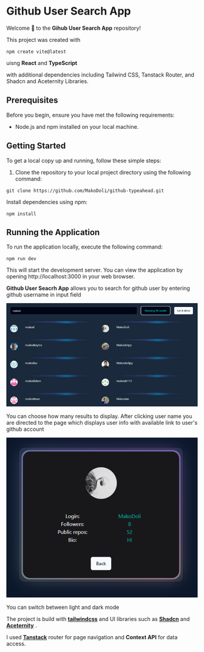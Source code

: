# Github User Search App

Welcome 👋 to the **Gihub User Search App** repository! 

This project was created with 
```
npm create vite@latest
```
uisng __React__ and  __TypeScript__
 
 with additional dependencies including Tailwind CSS, Tanstack Router, and Shadcn and Aceternity Libraries.

## Prerequisites

Before you begin, ensure you have met the following requirements:

- Node.js and npm installed on your local machine.

## Getting Started

To get a local copy up and running, follow these simple steps:

1. Clone the repository to your local project directory using the following command:

```
git clone https://github.com/MakoDoli/github-typeahead.git
```


Install dependencies using npm:

```
npm install
```



## Running the Application

To run the application locally, execute the following command:


```
npm run dev
```
This will start the development server. You can view the application by opening http://localhost:3000 in your web browser.


 **Github User Seacrh App**  allows you to search for github user by entering github username in input field

![Preview Image](src/assets/preview1.png)

You can choose how many results to display. After clicking user name you are directed to the page which displays user info with available link to user's github account

![Preview image](src/assets/preview2.png)

You can switch between light and dark mode

The project is build with [__tailwindcss__](https://tailwindcss.com/) and UI libraries such as [__Shadcn__](https://ui.shadcn.com/) and [__Aceternity__](https://ui.aceternity.com/) . 

I used [__Tanstack__](https://tanstack.com/router/latest) router for page navigation and __Context API__ for data access.



